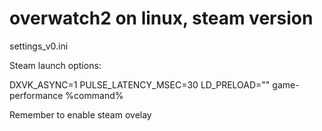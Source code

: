 # overwatch2 on linux, steam version

settings_v0.ini

Steam launch options:

DXVK_ASYNC=1 PULSE_LATENCY_MSEC=30 LD_PRELOAD="" game-performance %command%

Remember to enable steam ovelay
